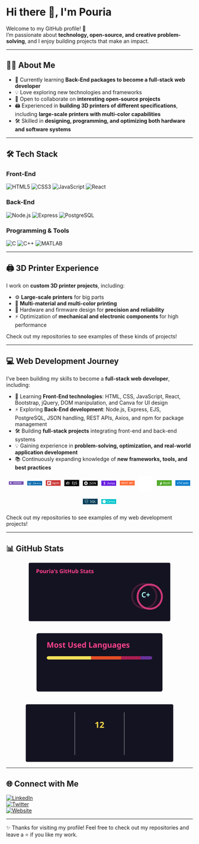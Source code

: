 # Hi there 👋, I'm Pouria

Welcome to my GitHub profile! 🚀  
I’m passionate about **technology, open-source, and creative problem-solving**, and I enjoy building projects that make an impact.

---

## 👨‍💻 About Me
- 🌱 Currently learning **Back-End packages to become a full-stack web developer**
- 💡 Love exploring new technologies and frameworks
- 🤝 Open to collaborate on **interesting open-source projects**
- 🖨️ Experienced in **building 3D printers of different specifications**, including **large-scale printers with multi-color capabilities**
- 🛠️ Skilled in **designing, programming, and optimizing both hardware and software systems**

---

## 🛠️ Tech Stack

### Front-End
![HTML5](https://img.shields.io/badge/HTML5-E34F26?style=for-the-badge&logo=html5&logoColor=white)
![CSS3](https://img.shields.io/badge/CSS3-1572B6?style=for-the-badge&logo=css3&logoColor=white)
![JavaScript](https://img.shields.io/badge/JavaScript-F7DF1E?style=for-the-badge&logo=javascript&logoColor=black)
![React](https://img.shields.io/badge/React-20232A?style=for-the-badge&logo=react&logoColor=61DAFB)

### Back-End
![Node.js](https://img.shields.io/badge/Node.js-339933?style=for-the-badge&logo=nodedotjs&logoColor=white)
![Express](https://img.shields.io/badge/Express-000000?style=for-the-badge&logo=express&logoColor=white)
![PostgreSQL](https://img.shields.io/badge/PostgreSQL-316192?style=for-the-badge&logo=postgresql&logoColor=white)

### Programming & Tools
![C](https://img.shields.io/badge/C-00599C?style=for-the-badge&logo=c&logoColor=white)
![C++](https://img.shields.io/badge/C++-00599C?style=for-the-badge&logo=cplusplus&logoColor=white)
![MATLAB](https://img.shields.io/badge/MATLAB-FF8000?style=for-the-badge&logo=mathworks&logoColor=white)

---

## 🖨️ 3D Printer Experience
I work on **custom 3D printer projects**, including:  
- ⚙️ **Large-scale printers** for big parts  
- 🎨 **Multi-material and multi-color printing**  
- 🔧 Hardware and firmware design for **precision and reliability**  
- ⚡ Optimization of **mechanical and electronic components** for high performance  

Check out my repositories to see examples of these kinds of projects!

---

## 💻 Web Development Journey
I’ve been building my skills to become a **full-stack web developer**, including:  

- 🌱 Learning **Front-End technologies**: HTML, CSS, JavaScript, React, Bootstrap, jQuery, DOM manipulation, and Canva for UI design  
- ⚡ Exploring **Back-End development**: Node.js, Express, EJS, PostgreSQL, JSON handling, REST APIs, Axios, and npm for package management  
- 🛠️ Building **full-stack projects** integrating front-end and back-end systems  
- 💡 Gaining experience in **problem-solving, optimization, and real-world application development**  
- 📚 Continuously expanding knowledge of **new frameworks, tools, and best practices**  

<p align="center" style="display: flex; flex-wrap: wrap; gap: 10px; justify-content: center;">
  <span style="display: inline-block; width: 40px; height: 40px;">
    <img src="assets/icons/bootstrap.svg" alt="Bootstrap" style="width: 100%; height: 100%; object-fit: contain;" />
  </span>
  <span style="display: inline-block; width: 40px; height: 40px;">
    <img src="assets/icons/jquery.svg" alt="jQuery" style="width: 100%; height: 100%; object-fit: contain;" />
  </span>
  <span style="display: inline-block; width: 40px; height: 40px;">
    <img src="assets/icons/npm.svg" alt="npm" style="width: 100%; height: 100%; object-fit: contain;" />
  </span>
  <span style="display: inline-block; width: 40px; height: 40px;">
    <img src="assets/icons/ejs.svg" alt="EJS" style="width: 100%; height: 100%; object-fit: contain;" />
  </span>
  <span style="display: inline-block; width: 40px; height: 40px;">
    <img src="assets/icons/json.svg" alt="JSON" style="width: 100%; height: 100%; object-fit: contain;" />
  </span>
  <span style="display: inline-block; width: 40px; height: 40px;">
    <img src="assets/icons/axios.svg" alt="Axios" style="width: 100%; height: 100%; object-fit: contain;" />
  </span>
  <span style="display: inline-block; width: 40px; height: 40px;">
    <img src="assets/icons/restapi.svg" alt="REST API" style="width: 100%; height: 100%; object-fit: contain;" />
  </span>
  <span style="display: inline-block; width: 40px; height: 40px;">
    <img src="assets/icons/git.svg" alt="Git" style="width: 100%; height: 100%; object-fit: contain;" />
  </span>
  <span style="display: inline-block; width: 40px; height: 40px;">
    <img src="assets/icons/bash.svg" alt="Bash" style="width: 100%; height: 100%; object-fit: contain;" />
  </span>
  <span style="display: inline-block; width: 40px; height: 40px;">
    <img src="assets/icons/vscode.svg" alt="VSCode" style="width: 100%; height: 100%; object-fit: contain;" />
  </span>
  <span style="display: inline-block; width: 40px; height: 40px;">
    <img src="assets/icons/sql.svg" alt="SQL" style="width: 100%; height: 100%; object-fit: contain;" />
  </span>
  <span style="display: inline-block; width: 40px; height: 40px;">
    <img src="assets/icons/canva.svg" alt="Canva" style="width: 100%; height: 100%; object-fit: contain;" />
  </span>
</p>








Check out my repositories to see examples of my web development projects!  

---

## 📊 GitHub Stats
<p align="center" style="display:flex; justify-content:center; flex-wrap:wrap; gap:30px;">
  <img src="https://github.com/pouriavj/pouriavj/blob/main/stats.svg?raw=true" width="400" height="160" style="object-fit: contain;" />
  <img src="https://github.com/pouriavj/pouriavj/blob/main/mostUsed.svg?raw=true" width="400" height="160" style="object-fit: contain;" />
  <img src="https://github.com/pouriavj/pouriavj/blob/main/streak.svg?raw=true" width="400" height="160" style="object-fit: contain;" />
</p>

---

## 🌐 Connect with Me
[![LinkedIn](https://img.shields.io/badge/LinkedIn-blue?style=for-the-badge&logo=linkedin)](https://www.linkedin.com/)  
[![Twitter](https://img.shields.io/badge/Twitter-black?style=for-the-badge&logo=twitter)](https://twitter.com)  
[![Website](https://img.shields.io/badge/Introduction-000?style=for-the-badge&logo=github)](https://pouriavj.github.io/introduction/)

---

✨ Thanks for visiting my profile! Feel free to check out my repositories and leave a ⭐ if you like my work.
